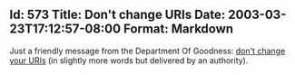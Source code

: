 Id: 573
Title: Don't change URIs
Date: 2003-03-23T17:12:57-08:00
Format: Markdown
--------------
Just a friendly message from the Department Of Goodness: [don't change
your URIs](http://www.w3.org/Provider/Style/URI) (in slightly more words
but delivered by an authority).
